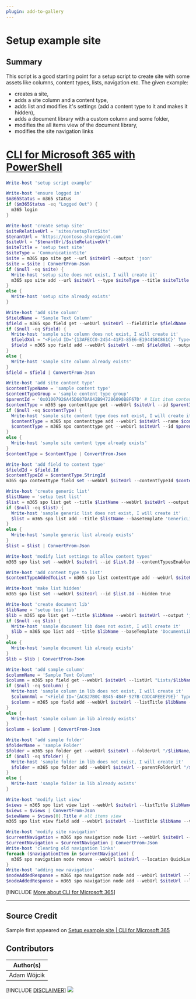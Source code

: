 ```yaml
---
plugin: add-to-gallery
---
```


# Setup example site

## Summary

This script is a good starting point for a setup script to create site with some assets like columns, content types, lists, navigation etc. The given example:
 - creates a site,
 - adds a site column and a content type,
 - adds list and modifies it's settings (add a content type to it and makes it hidden),
 - adds a document library with a custom column and some folder,
 - modifies the all items view of the document library,
 - modifies the site navigation links
 
# [CLI for Microsoft 365 with PowerShell](#tab/cli-m365-ps)
```powershell
Write-host 'setup script example'

Write-host 'ensure logged in'
$m365Status = m365 status
if ($m365Status -eq "Logged Out") {
  m365 login
}

Write-host 'create setup site'
$siteRelativeUrl = 'sites/setupTestSite'
$tenantUrl = 'https://contoso.sharepoint.com'
$siteUrl = "$tenantUrl/$siteRelativeUrl"
$siteTitle = 'setup test site'
$siteType = 'CommunicationSite'
$site = m365 spo site get --url $siteUrl --output 'json'
$site = $site | ConvertFrom-Json
if ($null -eq $site) {
  Write-host 'setup site does not exist, I will create it'
  m365 spo site add --url $siteUrl --type $siteType --title $siteTitle
}
else {
  Write-host 'setup site already exists'
}

Write-host 'add site column'
$fieldName = 'Sample Text Column'
$field = m365 spo field get --webUrl $siteUrl --fieldTitle $fieldName --output 'json'
if ($null -eq $field) {
  Write-host 'sample site column does not exist, I will create it'
  $fieldXml = "<Field ID='{13AFECC0-2454-41F3-85E6-E194458C861C}' Type='Text' Name='SampleTextColumn' DisplayName='Sample Text Column' Indexed='FALSE' Group='Sample Columns' Required='FALSE' SourceID='{4f118c69-66e0-497c-96ff-d7855ce0713d}' StaticName='SampleTextColumn' FromBaseType='TRUE' ></Field>"
  $field = m365 spo field add --webUrl $siteUrl --xml $fieldXml --output 'json'
}
else {
  Write-host 'sample site column already exists'
}
$field = $field | ConvertFrom-Json

Write-host 'add site content type'
$contentTypeName = 'sample content type'
$contentTypeGroup = 'sample content type group'
$parentId = '0x01007926A45D687BA842B947286090B8F67D' # list item content type
$contentType = m365 spo contenttype get --webUrl $siteUrl --id $parentId --output 'json'
if ($null -eq $contentType) {
  Write-host 'sample site content type does not exist, I will create it'
  $contentType = m365 spo contenttype add --webUrl $siteUrl --name $contentTypeName --id $parentId --group $contentTypeGroup --output 'json'
  $contentType = m365 spo contenttype get --webUrl $siteUrl --id $parentId --output 'json'
}
else {
  Write-host 'sample site content type already exists'
}
$contentType = $contentType | ConvertFrom-Json

Write-host 'add field to content type'
$fieldId = $field.Id
$contentTypeId = $contentType.StringId
m365 spo contenttype field set --webUrl $siteUrl --contentTypeId $contentTypeId --fieldId $fieldId --required false

Write-host 'create generic list'
$listName = 'setup test list'
$list = m365 spo list get --title $listName --webUrl $siteUrl --output 'json'
if ($null -eq $list) {
  Write-host 'sample generic list does not exist, I will create it'
  $list = m365 spo list add --title $listName --baseTemplate 'GenericList' --webUrl $siteUrl --output 'json'
}
else {
  Write-host 'sample generic list already exists'
}
$list = $list | ConvertFrom-Json

Write-host 'modify list settings to allow content types'
m365 spo list set --webUrl $siteUrl --id $list.Id --contentTypesEnabled true

Write-host 'add content type to list'
$contentTypeAddedToList = m365 spo list contenttype add --webUrl $siteUrl --listId $list.Id --contentTypeId $contentTypeId

Write-host 'make list hidden'
m365 spo list set --webUrl $siteUrl --id $list.Id --hidden true

Write-host 'create document lib'
$libName = 'setup test lib'
$lib = m365 spo list get --title $libName --webUrl $siteUrl --output 'json'
if ($null -eq $lib) {
  Write-host 'sample document lib does not exist, I will create it'
  $lib = m365 spo list add --title $libName --baseTemplate 'DocumentLibrary' --webUrl $siteUrl --output 'json'
}
else {
  Write-host 'sample document lib already exists'
}
$lib = $lib | ConvertFrom-Json

Write-host 'add sample column'
$columnName = 'Sample Text Column'
$column = m365 spo field get --webUrl $siteUrl --listUrl "Lists/$libName" --fieldTitle $columnName --output 'json'
if ($null -eq $column) {
  Write-host 'sample column in lib does not exist, I will create it'
  $columnXml = "<Field ID='{AC827B0C-8B45-4B4F-927B-CDDC4FEEE79E}' Type='Text' Name='SampleTextColumn' DisplayName='Sample Text Column' Required='FALSE' SourceID='http://schemas.microsoft.com/sharepoint/v3' StaticName='SampleTextColumn' FromBaseType='TRUE' />"
  $column = m365 spo field add --webUrl $siteUrl --listTitle $libName --xml $columnXml --output 'json'
}
else {
  Write-host 'sample column in lib already exists'
}
$column = $column | ConvertFrom-Json

Write-host 'add sample folder'
$folderName = 'sample Folder'
$folder = m365 spo folder get --webUrl $siteUrl --folderUrl "/$libName/$folderName" --output 'json'
if ($null -eq $folder) {
  Write-host 'sample folder in lib does not exist, I will create it'
  $folder = m365 spo folder add --webUrl $siteUrl --parentFolderUrl "/$libName" --name $folderName --output 'json'
}
else {
  Write-host 'sample folder in lib already exists'
}

Write-host 'modify list view'
$views = m365 spo list view list --webUrl $siteUrl --listTitle $libName --output 'json'
$views = $views | ConvertFrom-Json
$viewName = $views[0].Title # all items view
m365 spo list view field add --webUrl $siteUrl --listTitle $libName --viewTitle $viewName --fieldTitle $columnName

Write-host 'modify site navigation'
$currentNavigation = m365 spo navigation node list --webUrl $siteUrl --location QuickLaunch --output 'json'
$currentNavigation = $currentNavigation | ConvertFrom-Json
Write-host 'clearing old navigation links'
foreach ($navigationItem in $currentNavigation) {
  m365 spo navigation node remove --webUrl $siteUrl --location QuickLaunch --id $navigationItem.Id --confirm
}
Write-host 'adding new navigation'
$nodeAddedResponse = m365 spo navigation node add --webUrl $siteUrl --location QuickLaunch --title 'Sample Document Library' --url "/$siteRelativeUrl/$libName/Forms/AllItems.aspx"
$nodeAddedResponse = m365 spo navigation node add --webUrl $siteUrl --location QuickLaunch --title 'Hidden Sample List' --url "/$siteRelativeUrl/Lists/$listName/AllItems.aspx"
```
[!INCLUDE [More about CLI for Microsoft 365](../../docfx/includes/MORE-CLIM365.md)]
***

## Source Credit

Sample first appeared on [Setup example site | CLI for Microsoft 365](https://pnp.github.io/cli-microsoft365/sample-scripts/spo/setup-example-site/)

## Contributors

| Author(s) |
|-----------|
| Adam Wójcik |


[!INCLUDE [DISCLAIMER](../../docfx/includes/DISCLAIMER.md)]
<img src="https://telemetry.sharepointpnp.com/script-samples/scripts/spo-setup-example-site" aria-hidden="true" />